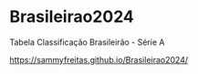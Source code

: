 # Brasileirao2024
Tabela Classificação Brasileirão - Série A

https://sammyfreitas.github.io/Brasileirao2024/
